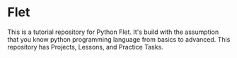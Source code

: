 # Flet
This is a tutorial repository for Python Flet. It's build with the assumption that you know python programming language from basics to advanced. This repository has Projects, Lessons, and Practice Tasks.
